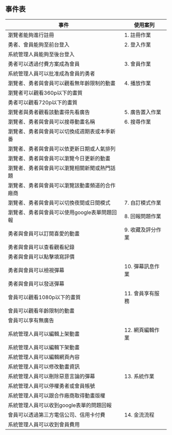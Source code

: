 ## 事件表
|事件|使用案列|
|-------|------|
|瀏覽者能夠進行註冊|1. 註冊作業|
|勇者、會員能夠至前台登入|2. 登入作業|
|系統管理人員能夠至後台登入||
|勇者可以透過付費方案成為會員|3. 會員作業|
|系統管理人員可以批准成為會員的勇者||
|瀏覽者、勇者與會員可以觀看無年齡限制的動畫|4. 播放作業|
|瀏覽者可以觀看360p以下的畫質||
|勇者可以觀看720p以下的畫質||
|瀏覽者與勇者觀看該動畫得先看廣告|5. 廣告置入作業|
|瀏覽者、勇者與會員可以搜尋動畫名稱|6. 搜尋作業|
|瀏覽者、勇者與會員可以切換成週期表或本季新番||
|瀏覽者、勇者與會員可以依更新日期或人氣排列||
|瀏覽者、勇者與會員可以瀏覽今日更新的動畫||
|瀏覽者、勇者與會員可以瀏覽相關新聞或熱門話題||
|瀏覽者、勇者與會員可以瀏覽該動畫頻道的合作廠商||
|瀏覽者、勇者與會員可以切換夜間或日間模式|7. 自訂模式作業|
|瀏覽者、勇者與會員可以使用google表單問題回報|8. 回報問題作業|
|勇者與會員可以訂閱喜愛的動畫|9. 收藏及評分作業|
|勇者與會員可以查看觀看紀錄||
|勇者與會員可以點擊填寫評價||
|勇者與會員可以檢視彈幕|10. 彈幕訊息作業|
|勇者與會員可以發送彈幕||
|會員可以觀看1080p以下的畫質|11. 會員享有服務|
|會員可以觀看年齡限制的動畫||
|會員可以享有無廣告||
|系統管理人員可以編輯上架動畫|12. 網頁編輯作業|
|系統管理人員可以編輯下架動畫||
|系統管理人員可以編輯網頁內容||
|系統管理人員可以修改動畫資訊||
|系統管理人員可以刪除惡意言論的彈幕|13. 系統作業|
|系統管理人員可以停權勇者或會員帳號||
|系統管理人員可以跟合作廠商取得動畫版權||
|系統管理人員可以收到google表單的問題回報||
|會員可以透過第三方電信公司、信用卡付費|14. 金流流程|
|系統管理人員可以收到會員費用||